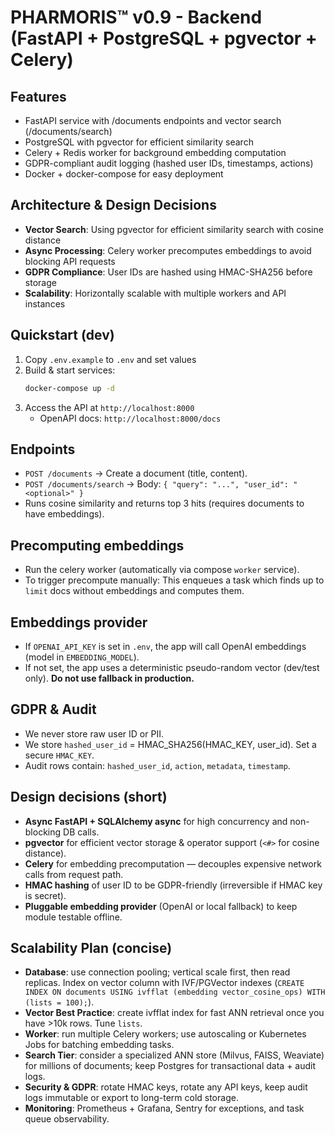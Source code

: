 # PHARMORIS™ v0.9 - Backend (FastAPI + PostgreSQL + pgvector + Celery)

## Features
- FastAPI service with /documents endpoints and vector search (/documents/search)
- PostgreSQL with pgvector for efficient similarity search
- Celery + Redis worker for background embedding computation
- GDPR-compliant audit logging (hashed user IDs, timestamps, actions)
- Docker + docker-compose for easy deployment

## Architecture & Design Decisions
- **Vector Search**: Using pgvector for efficient similarity search with cosine distance
- **Async Processing**: Celery worker precomputes embeddings to avoid blocking API requests
- **GDPR Compliance**: User IDs are hashed using HMAC-SHA256 before storage
- **Scalability**: Horizontally scalable with multiple workers and API instances

## Quickstart (dev)
1. Copy `.env.example` to `.env` and set values
2. Build & start services:
   ```bash
   docker-compose up -d
   ```
3. Access the API at `http://localhost:8000`
   - OpenAPI docs: `http://localhost:8000/docs`

## Endpoints
- `POST /documents` → Create a document (title, content).
- `POST /documents/search` → Body: `{ "query": "...", "user_id": "<optional>" }`
- Runs cosine similarity and returns top 3 hits (requires documents to have embeddings).

## Precomputing embeddings
- Run the celery worker (automatically via compose `worker` service).
- To trigger precompute manually:
This enqueues a task which finds up to `limit` docs without embeddings and computes them.

## Embeddings provider
- If `OPENAI_API_KEY` is set in `.env`, the app will call OpenAI embeddings (model in `EMBEDDING_MODEL`).
- If not set, the app uses a deterministic pseudo-random vector (dev/test only). **Do not use fallback in production.**

## GDPR & Audit
- We never store raw user ID or PII.
- We store `hashed_user_id` = HMAC_SHA256(HMAC_KEY, user_id). Set a secure `HMAC_KEY`.
- Audit rows contain: `hashed_user_id`, `action`, `metadata`, `timestamp`.

## Design decisions (short)
- **Async FastAPI + SQLAlchemy async** for high concurrency and non-blocking DB calls.
- **pgvector** for efficient vector storage & operator support (`<#>` for cosine distance).
- **Celery** for embedding precomputation — decouples expensive network calls from request path.
- **HMAC hashing** of user ID to be GDPR-friendly (irreversible if HMAC key is secret).
- **Pluggable embedding provider** (OpenAI or local fallback) to keep module testable offline.

## Scalability Plan (concise)
- **Database**: use connection pooling; vertical scale first, then read replicas. Index on vector column with IVF/PGVector indexes (`CREATE INDEX ON documents USING ivfflat (embedding vector_cosine_ops) WITH (lists = 100);`).
- **Vector Best Practice**: create ivfflat index for fast ANN retrieval once you have >10k rows. Tune `lists`.
- **Worker**: run multiple Celery workers; use autoscaling or Kubernetes Jobs for batching embedding tasks.
- **Search Tier**: consider a specialized ANN store (Milvus, FAISS, Weaviate) for millions of documents; keep Postgres for transactional data + audit logs.
- **Security & GDPR**: rotate HMAC keys, rotate any API keys, keep audit logs immutable or export to long-term cold storage.
- **Monitoring**: Prometheus + Grafana, Sentry for exceptions, and task queue observability.
